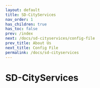 ```yaml
---
layout: default
title: SD-CityServices
nav_order: 1
has_children: true
has_toc: false
prev: /index
next: /docs/sd-cityservices/config-file
prev_title: About Us
next_title: Config File
permalink: /docs/sd-cityservices
---
```


# SD-CityServices
